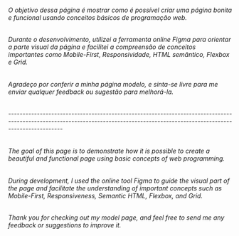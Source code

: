 ###### O objetivo dessa página é mostrar como é possível criar uma página bonita e funcional usando conceitos básicos de programação web.
###### Durante o desenvolvimento, utilizei a ferramenta online Figma para orientar a parte visual da página e facilitei a compreensão de conceitos importantes como Mobile-First, Responsividade, HTML semântico, Flexbox e Grid.
######
###### Agradeço por conferir a minha página modelo, e sinta-se livre para me enviar qualquer feedback ou sugestão para melhorá-la.
###### -------------------------------------------------------------------------------------------------------------------------------------------------------------------------------
###### The goal of this page is to demonstrate how it is possible to create a beautiful and functional page using basic concepts of web programming. 
###### During development, I used the online tool Figma to guide the visual part of the page and facilitate the understanding of important concepts such as Mobile-First, Responsiveness, Semantic HTML, Flexbox, and Grid.
######
###### Thank you for checking out my model page, and feel free to send me any feedback or suggestions to improve it.
